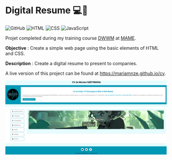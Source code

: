 # Digital Resume 💻📄

![GitHub](https://img.shields.io/badge/GitHub-121011?style=flat&logo=github&logoColor=white)
![HTML](https://img.shields.io/badge/HTML-E34F26?style=flat&logo=html5&logoColor=white)
![CSS](https://img.shields.io/badge/CSS-1572B6?style=flat&logo=css3&logoColor=white)
![JavaScript](https://img.shields.io/badge/JavaScript-F7DF1E?style=flat&logo=javascript&logoColor=000)

Projet completed during my training course [DWWM](https://gretaformation.ac-orleans-tours.fr/formation/titre-professionnel-developpeur-web-et-web-mobile) at [MAME](https://mame-tours.com/).

**Objective** : Create a simple web page using the basic elements of HTML and CSS.

**Description** : Create a digital resume to present to companies.

A live version of this project can be found at https://mariamnze.github.io/cv.

<img src= "medias/screenshot-resume.png" width="600"/>